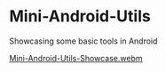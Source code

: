 # Mini-Android-Utils


Showcasing some basic tools in Android

[Mini-Android-Utils-Showcase.webm](https://user-images.githubusercontent.com/109017781/222637836-7177ed63-5e0f-4415-bbb4-55109baa5d94.webm)
